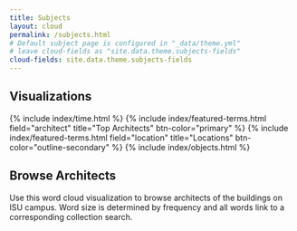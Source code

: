 ```yaml
---
title: Subjects
layout: cloud
permalink: /subjects.html
# Default subject page is configured in "_data/theme.yml"
# leave cloud-fields as "site.data.theme.subjects-fields"
cloud-fields: site.data.theme.subjects-fields
---
```


## Visualizations

{% include index/time.html %}
{% include index/featured-terms.html field="architect" title="Top Architects" btn-color="primary" %}
{% include index/featured-terms.html field="location" title="Locations" btn-color="outline-secondary" %}
{% include index/objects.html %}

## Browse Architects

Use this word cloud visualization to browse architects of the buildings on ISU campus.
Word size is determined by frequency and all words link to a corresponding collection search.